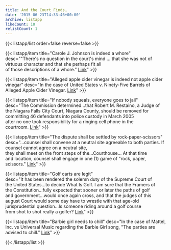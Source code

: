 ```yaml
---
title: And the Court Finds…
date: '2015-06-23T14:33:46+00:00'
archive: listapp
likeCount: 10
relistCount: 1
---
```



{{< listapp/list order=false reverse=false >}}

   {{< listapp/item title="Carole J. Johnson is indeed a whore"
      desc="\"There's no question in the court's mind … that she was not of virtuous character and that she perhaps fit all of those descriptions of a whore.” [Link](http://bit.ly/1Lz6wDY)" >}}

   {{< listapp/item title="Alleged apple cider vinegar is indeed not apple cider vinegar"
      desc="In the case of United States v. Ninety-Five Barrels of Alleged Apple Cider Vinegar. [Link](http://bit.ly/1IbZVRh)" >}}

   {{< listapp/item title="If nobody squeals, everyone goes to jail"
      desc="The Commission determined…that Robert M. Restaino, a Judge of the Niagara Falls City Court, Niagara County, should be removed for committing 46 defendants into police custody in March 2005 after no one took responsibility for a ringing cell phone in the courtroom. [Link](http://bit.ly/1IbZYMK)" >}}

   {{< listapp/item title="The dispute shall be settled by rock-paper-scissors"
      desc="…counsel shall convene at a neutral site agreeable to both parties. If counsel cannot agree on a neutral site, they shall meet on the front steps of the…Courthouse… At that time and location, counsel shall engage in one (1) game of \"rock, paper, scissors.\" [Link](http://bit.ly/1HbEuPg)" >}}

   {{< listapp/item title="Golf carts are legit"
      desc="It has been rendered the solemn duty of the Supreme Court of the United States…to decide What Is Golf. I am sure that the Framers of the Constitution…fully expected that sooner or later the paths of golf and government…would once again cross, and that the judges of this august Court would some day have to wrestle with that age-old jurisprudential question…Is someone riding around a golf course from shot to shot really a golfer? [Link](http://bit.ly/1IbZW7v)" >}}

   {{< listapp/item title="Barbie girl needs to chill"
      desc="In the case of Mattel, Inc. vs Universal Music regarding the Barbie Girl song, \"The parties are advised to chill.” [Link](http://bit.ly/1N5eoNZ)" >}}

{{< /listapp/list >}}
